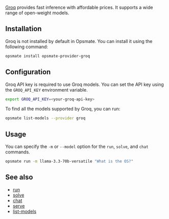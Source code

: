 [Groq](https://groq.com/) provides fast inference with affordable prices. It supports a wide range of open-weight models.

## Installation

Groq is not installed by default in Opsmate. You can install it using the following command:

```bash
opsmate install opsmate-provider-groq
```

## Configuration

Groq API key is required to use Groq models. You can set the API key using the `GROQ_API_KEY` environment variable.

```bash
export GROQ_API_KEY=<your-groq-api-key>
```

To find all the models supported by Groq, you can run:

```bash
opsmate list-models --provider groq
```

## Usage

You can specify the `-m` or `--model` option for the `run`, `solve`, and `chat` commands.

```bash
opsmate run -m llama-3.3-70b-versatile "What is the OS?"
```

## See also

- [run](../CLI/run.md)
- [solve](../CLI/solve.md)
- [chat](../CLI/chat.md)
- [serve](../CLI/serve.md)
- [list-models](../CLI/list-models.md)
